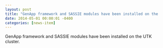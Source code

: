 ```yaml
---
layout: post
title: "GenApp framework and SASSIE modules have been installed on the UTK cluster"
date: 2014-05-01 00:00:01 -0400
categories: [news-item]
---
```

GenApp framework and SASSIE modules have been installed on the UTK cluster.